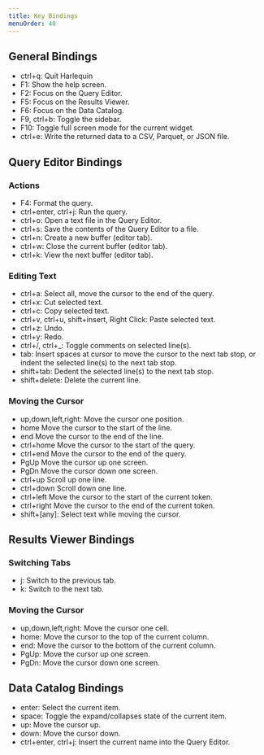 ```yaml
---
title: Key Bindings
menuOrder: 40
---
```


<script>
    import Key from "$lib/components/key.svelte"
</script>

## General Bindings

- <Key>ctrl+q</Key>: Quit Harlequin
- <Key>F1</Key>: Show the help screen.
- <Key>F2</Key>: Focus on the Query Editor.
- <Key>F5</Key>: Focus on the Results Viewer.
- <Key>F6</Key>: Focus on the Data Catalog.
- <Key>F9</Key>, <Key>ctrl+b</Key>: Toggle the sidebar.
- <Key>F10</Key>: Toggle full screen mode for the current widget.
- <Key>ctrl+e</Key>: Write the returned data to a CSV, Parquet, or JSON file.

## Query Editor Bindings

### Actions

- <Key>F4</Key>: Format the query.
- <Key>ctrl+enter</Key>, <Key>ctrl+j</Key>: Run the query.
- <Key>ctrl+o</Key>: Open a text file in the Query Editor.
- <Key>ctrl+s</Key>: Save the contents of the Query Editor to a file.
- <Key>ctrl+n</Key>: Create a new buffer (editor tab).
- <Key>ctrl+w</Key>: Close the current buffer (editor tab).
- <Key>ctrl+k</Key>: View the next buffer (editor tab).

### Editing Text

- <Key>ctrl+a</Key>: Select all, move the cursor to the end of the query.
- <Key>ctrl+x</Key>: Cut selected text.
- <Key>ctrl+c</Key>: Copy selected text.
- <Key>ctrl+v</Key>, <Key>ctrl+u</Key>, <Key>shift+insert</Key>, <Key>Right Click</Key>: Paste selected text.
- <Key>ctrl+z</Key>: Undo.
- <Key>ctrl+y</Key>: Redo.
- <Key>ctrl+/</Key>, <Key>ctrl+\_</Key>: Toggle comments on selected line(s).
- <Key>tab</Key>: Insert spaces at cursor to move the cursor to the next tab stop, or indent the selected line(s) to the next tab stop.
- <Key>shift+tab</Key>: Dedent the selected line(s) to the next tab stop.
- <Key>shift+delete</Key>: Delete the current line.

### Moving the Cursor

- <Key>up</Key>,<Key>down</Key>,<Key>left</Key>,<Key>right</Key>: Move the cursor one position.
- <Key>home</Key> Move the cursor to the start of the line.
- <Key>end</Key> Move the cursor to the end of the line.
- <Key>ctrl+home</Key> Move the cursor to the start of the query.
- <Key>ctrl+end</Key> Move the cursor to the end of the query.
- <Key>PgUp</Key> Move the cursor up one screen.
- <Key>PgDn</Key> Move the cursor down one screen.
- <Key>ctrl+up</Key> Scroll up one line.
- <Key>ctrl+down</Key> Scroll down one line.
- <Key>ctrl+left</Key> Move the cursor to the start of the current token.
- <Key>ctrl+right</Key> Move the cursor to the end of the current token.
- <Key>shift+[any]</Key>: Select text while moving the cursor.

## Results Viewer Bindings

### Switching Tabs

- <Key>j</Key>: Switch to the previous tab.
- <Key>k</Key>: Switch to the next tab.

### Moving the Cursor

- <Key>up</Key>,<Key>down</Key>,<Key>left</Key>,<Key>right</Key>: Move the cursor one cell.
- <Key>home</Key>: Move the cursor to the top of the current column.
- <Key>end</Key>: Move the cursor to the bottom of the current column.
- <Key>PgUp</Key>: Move the cursor up one screen.
- <Key>PgDn</Key>: Move the cursor down one screen.

## Data Catalog Bindings

- <Key>enter</Key>: Select the current item.
- <Key>space</Key>: Toggle the expand/collapses state of the current item.
- <Key>up</Key>: Move the cursor up.
- <Key>down</Key>: Move the cursor down.
- <Key>ctrl+enter</Key>, <Key>ctrl+j</Key>: Insert the current name into the Query Editor.
